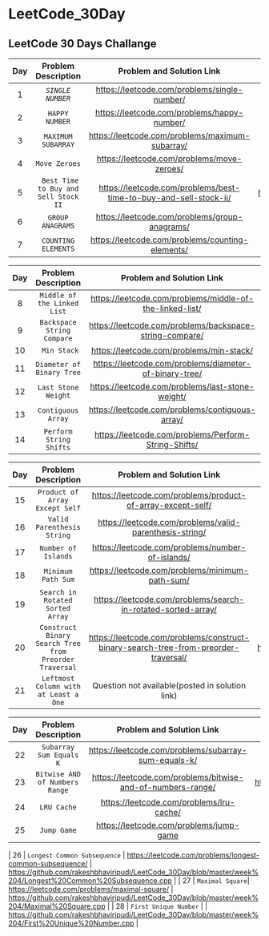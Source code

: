 
# LeetCode_30Day
## LeetCode 30 Days Challange

| Day | Problem Description | Problem and Solution Link | Git Solution Page |
| :---: | :---: | :---: | :---: |
| 1 | _`SINGLE NUMBER`_ |  https://leetcode.com/problems/single-number/ | https://github.com/rakeshbhaviripudi/LeetCode_30Day/blob/master/Week%201/singleNumber.cpp |
| 2 | `HAPPY NUMBER` | https://leetcode.com/problems/happy-number/ | https://github.com/rakeshbhaviripudi/LeetCode_30Day/blob/master/Week%201/happyNumber.cpp |
| 3 | `MAXIMUM SUBARRAY` | https://leetcode.com/problems/maximum-subarray/ | https://github.com/rakeshbhaviripudi/LeetCode_30Day/blob/master/Week%201/Maximum%20Subarray.cpp | 
| 4 | `Move Zeroes` | https://leetcode.com/problems/move-zeroes/ | https://github.com/rakeshbhaviripudi/LeetCode_30Day/blob/master/Week%201/Move%20Zeroes.cpp |
| 5 | ` Best Time to Buy and Sell Stock II` | https://leetcode.com/problems/best-time-to-buy-and-sell-stock-ii/ | https://github.com/rakeshbhaviripudi/LeetCode_30Day/blob/master/Week%201/BestTimetoBuyandSellStock.cpp |
| 6 |`GROUP ANAGRAMS`| https://leetcode.com/problems/group-anagrams/ | https://github.com/rakeshbhaviripudi/LeetCode_30Day/blob/master/Week%201/Group%20Anagrams.cpp |
| 7 |`COUNTING ELEMENTS`| https://leetcode.com/problems/counting-elements/ | https://github.com/rakeshbhaviripudi/LeetCode_30Day/blob/master/Week%201/Coutning%20Elements |


| Day | Problem Description | Problem and Solution Link | Git Solution Page |
| :---: | :---: | :---: | :---: |
| 8 |`Middle of the Linked List`| https://leetcode.com/problems/middle-of-the-linked-list/ | https://github.com/rakeshbhaviripudi/LeetCode_30Day/blob/master/Week%201/MiddleOfTheLinkedList.cpp |
| 9 | `Backspace String Compare` | https://leetcode.com/problems/backspace-string-compare/ | https://github.com/rakeshbhaviripudi/LeetCode_30Day/blob/master/Week%201/BackspaceStringCompare.cpp |
| 10 | ` Min Stack` | https://leetcode.com/problems/min-stack/ | https://github.com/rakeshbhaviripudi/LeetCode_30Day/blob/master/Week%201/MinStack.cpp |
| 11 | `Diameter of Binary Tree` | https://leetcode.com/problems/diameter-of-binary-tree/|  https://github.com/rakeshbhaviripudi/LeetCode_30Day/blob/master/Week%201/DiameterOfBinaryTree.cpp |
| 12 | `Last Stone Weight`| https://leetcode.com/problems/last-stone-weight/ | https://github.com/rakeshbhaviripudi/LeetCode_30Day/blob/master/Week%201/LastStoneWeight.cpp |
| 13 | `Contiguous Array` | https://leetcode.com/problems/contiguous-array/ | https://github.com/rakeshbhaviripudi/LeetCode_30Day/blob/master/Week%202/Contiguous%20Array.cpp |
| 14 | `Perform String Shifts` | https://leetcode.com/problems/Perform-String-Shifts/ | https://github.com/rakeshbhaviripudi/LeetCode_30Day/blob/master/Week%202/Perform%20String%20Shifts.cpp |

| Day | Problem Description | Problem and Solution Link | Git Solution Page |
| :---: | :---: | :---: | :---: |
| 15 | `Product of Array Except Self` | https://leetcode.com/problems/product-of-array-except-self/ | https://github.com/rakeshbhaviripudi/LeetCode_30Day/blob/master/week%203/Product%20of%20Array%20Except%20Self.cpp |
| 16 | `Valid Parenthesis String`| https://leetcode.com/problems/valid-parenthesis-string/ | https://github.com/rakeshbhaviripudi/LeetCode_30Day/blob/master/week%203/Valid%20Parenthesis%20String.cpp |
| 17 | `Number of Islands` | https://leetcode.com/problems/number-of-islands/ | https://github.com/rakeshbhaviripudi/LeetCode_30Day/blob/master/week%203/Number%20of%20Islands.cpp |
| 18 | `Minimum Path Sum` | https://leetcode.com/problems/minimum-path-sum/ | https://github.com/rakeshbhaviripudi/LeetCode_30Day/blob/master/week%203/Minimum%20Path%20Sum.cpp |
| 19 | `Search in Rotated Sorted Array` | https://leetcode.com/problems/search-in-rotated-sorted-array/ | https://github.com/rakeshbhaviripudi/LeetCode_30Day/blob/master/week%203/Search%20in%20Rotated%20Sorted%20Array.cpp |
| 20 | `Construct Binary Search Tree from Preorder Traversal` | https://leetcode.com/problems/construct-binary-search-tree-from-preorder-traversal/ | https://github.com/rakeshbhaviripudi/LeetCode_30Day/blob/master/week%203/Construct%20Binary%20Search%20Tree%20from%20Preorder%20Traversal.cpp |
| 21 | `Leftmost Column with at Least a One` | Question not available(posted in solution link) | https://github.com/rakeshbhaviripudi/LeetCode_30Day/blob/master/week%203/Leftmost%20Column%20with%20at%20Least%20a%20One.cpp |

| Day | Problem Description | Problem and Solution Link | Git Solution Page |
| :---: | :---: | :---: | :---: |
| 22 | `Subarray Sum Equals K` | https://leetcode.com/problems/subarray-sum-equals-k/ | https://github.com/rakeshbhaviripudi/LeetCode_30Day/blob/master/week%204/Subarray%20Sum%20Equals%20K.cpp |
| 23 | `Bitwise AND of Numbers Range` | https://leetcode.com/problems/bitwise-and-of-numbers-range/ | https://github.com/rakeshbhaviripudi/LeetCode_30Day/blob/master/week%204/Bitwise%20AND%20of%20Numbers%20Range.cpp |
| 24 |`LRU Cache`| https://leetcode.com/problems/lru-cache/ | https://github.com/rakeshbhaviripudi/LeetCode_30Day/blob/master/week%204/LRU%20Cache.cpp |
| 25 | `Jump Game` | https://leetcode.com/problems/jump-game | |


| 26 | `Longest Common Subsequence` | https://leetcode.com/problems/longest-common-subsequence/ | https://github.com/rakeshbhaviripudi/LeetCode_30Day/blob/master/week%204/Longest%20Common%20Subsequence.cpp |
| 27 | `Maximal Square`| https://leetcode.com/problems/maximal-square/ | https://github.com/rakeshbhaviripudi/LeetCode_30Day/blob/master/week%204/Maximal%20Square.cpp  |
| 28 | `First Unique Number` |  | https://github.com/rakeshbhaviripudi/LeetCode_30Day/blob/master/week%204/First%20Unique%20Number.cpp |
